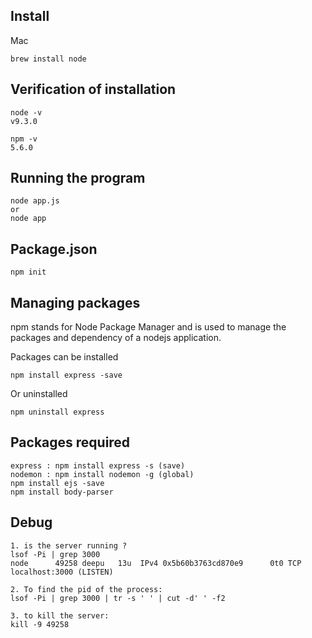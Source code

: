 ## Install 
Mac
    
    brew install node

## Verification of installation 
    node -v
    v9.3.0
    
    npm -v
    5.6.0

## Running the program 
    node app.js
    or 
    node app

## Package.json
    npm init

## Managing packages
npm stands for Node Package Manager and is used to manage the packages and dependency of a nodejs application.

Packages can be installed
    
    npm install express -save 

Or uninstalled

    npm uninstall express

## Packages required 
    express : npm install express -s (save)
    nodemon : npm install nodemon -g (global)
    npm install ejs -save
    npm install body-parser
    
## Debug
    1. is the server running ?
    lsof -Pi | grep 3000
    node      49258 deepu   13u  IPv4 0x5b60b3763cd870e9      0t0 TCP localhost:3000 (LISTEN)
    
    2. To find the pid of the process: 
    lsof -Pi | grep 3000 | tr -s ' ' | cut -d' ' -f2

    3. to kill the server: 
    kill -9 49258
